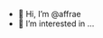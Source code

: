 - 👋 Hi, I’m @affrae
- 👀 I’m interested in ...
<!---
- 🌱 I’m currently learning ...
- 💞️ I’m looking to collaborate on ...
- 📫 How to reach me ...
--->

<!---
affrae/affrae is a ✨ special ✨ repository because its `README.md` (this file) appears on your GitHub profile.
You can click the Preview link to take a look at your changes.
--->

